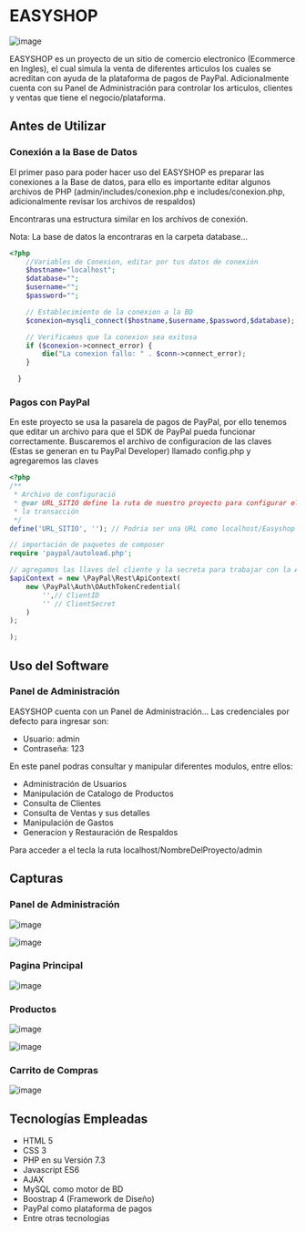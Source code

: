 # EASYSHOP

![image](img/logotipo.JPG)

EASYSHOP es un proyecto de un sitio de comercio electronico (Ecommerce en Ingles), el cual simula la venta de diferentes articulos los cuales se acreditan con ayuda de la plataforma de pagos de PayPal. Adicionalmente cuenta con su Panel de Administración para controlar los articulos, clientes y ventas que tiene el negocio/plataforma.

## Antes de Utilizar

### Conexión a la Base de Datos

El primer paso para poder hacer uso del EASYSHOP es preparar las conexiones a la Base de datos, para ello es importante editar algunos archivos de PHP (admin/includes/conexion.php e includes/conexion.php, adicionalmente revisar los archivos de respaldos)

Encontraras una estructura similar en los archivos de conexión.

Nota: La base de datos la encontraras en la carpeta database...

```php
<?php
    //Variables de Conexion, editar por tus datos de conexión
    $hostname="localhost"; 
    $database="";
    $username=""; 
    $password=""; 

    // Establecimiento de la conexion a la BD
    $conexion=mysqli_connect($hostname,$username,$password,$database); 

    // Verificamos que la conexion sea exitosa
    if ($conexion->connect_error) {
        die("La conexion fallo: " . $conn->connect_error);
    }  

  }
```

### Pagos con PayPal

En este proyecto se usa la pasarela de pagos de PayPal, por ello tenemos que editar un archivo para que el SDK de PayPal pueda funcionar correctamente. Buscaremos el archivo de configuracion de las claves (Estas se generan en tu PayPal Developer) llamado config.php y agregaremos las claves

```php
<?php
/**
 * Archivo de configuració
 * @var URL_SITIO define la ruta de nuestro proyecto para configurar el exito o no de
 * la transacción
 */
define('URL_SITIO', ''); // Podria ser una URL como localhost/Easyshop

// importación de paquetes de composer
require 'paypal/autoload.php';

// agregamos las llaves del cliente y la secreta para trabajar con la API REST de PAYPAL
$apiContext = new \PayPal\Rest\ApiContext(
    new \PayPal\Auth\OAuthTokenCredential(
        '',// ClientID
        '' // ClientSecret
    )
);

);
```

## Uso del Software

### Panel de Administración

EASYSHOP cuenta con un Panel de Administración... Las credenciales por defecto para ingresar son:

- Usuario: admin
- Contraseña: 123

En este panel podras consultar y manipular diferentes modulos, entre ellos:
- Administración de Usuarios
- Manipulación de Catalogo de Productos 
- Consulta de Clientes
- Consulta de Ventas y sus detalles
- Manipulación de Gastos
- Generacion y Restauración de Respaldos

Para acceder a el tecla la ruta localhost/NombreDelProyecto/admin

## Capturas
### Panel de Administración
![image](screens/admin-panel.PNG) 

![image](screens/dashboard.PNG)

### Pagina Principal
![image](screens/principal.PNG)

### Productos
![image](screens/productos.PNG)

![image](screens/detalle-producto.PNG)

### Carrito de Compras
![image](screens/carrito.PNG)

## Tecnologías Empleadas 

- HTML 5
- CSS 3
- PHP en su Versión 7.3
- Javascript ES6
- AJAX
- MySQL como motor de BD
- Boostrap 4 (Framework de Diseño)
- PayPal como plataforma de pagos
- Entre otras tecnologias

